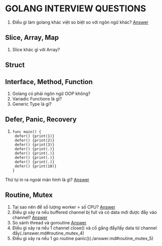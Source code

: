 # GOLANG INTERVIEW QUESTIONS

1. Điều gì làm golang khác việt so biệt so với ngôn ngữ khác? [Answer](./answer.md#common_1)

## Slice, Array, Map
1. Slice khác gì với Array?

## Struct

## Interface, Method, Function
1. Golang có phải ngôn ngữ OOP không?
2. Variadic Functions là gì?
3. Generic Type là gì?
## Defer, Panic, Recovery
1. ```
   func main() {
    defer() {print(1)}
    defer() {print(2)}
    defer() {print(3)}
    defer() {print(.)}
    defer() {print(.)}
    defer() {print(.)}
    defer() {print(.)}
    defer() {print(10)}
   }
   ```
Thứ tự in ra ngoài màn hình là gì? [Answer](./answer.md#defer_panice_recovery_1)

## Routine, Mutex
1. Tại sao nên để số lượng worker = số CPU? [Answer](./answer.md#routine_mutex_1)
2. Điều gì xảy ra nếu buffered channel bị full và có data mới được đẩy vào channel? [Answer](./answer.md#routine_mutex_2)
3. So sánh thread và goroutine [Answer](./answer.md#routine_mutex_3)
4. Điều gì xảy ra nếu 1 channel close() và cố gắng đẩy/lấy data từ channel đấy(./answer.md#routine_mutex_4)
5. Điều gì xảy ra nếu 1 go routine panic()(./answer.md#routine_mutex_5)
